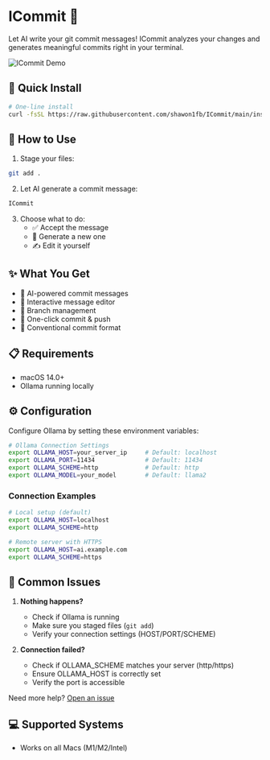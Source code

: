 # ICommit 🤖

Let AI write your git commit messages! ICommit analyzes your changes and generates meaningful commits right in your terminal.

![ICommit Demo](demo.gif)

## 🚀 Quick Install

```bash
# One-line install
curl -fsSL https://raw.githubusercontent.com/shawon1fb/ICommit/main/install.sh | bash
```

## 💫 How to Use

1. Stage your files:
```bash
git add .
```

2. Let AI generate a commit message:
```bash
ICommit
```

3. Choose what to do:
   - ✅ Accept the message
   - 🔄 Generate a new one
   - ✍️ Edit it yourself

## ✨ What You Get

- 🤖 AI-powered commit messages
- 🔄 Interactive message editor
- 🌳 Branch management
- 🚀 One-click commit & push
- 📝 Conventional commit format

## 📋 Requirements

- macOS 14.0+
- Ollama running locally

## ⚙️ Configuration

Configure Ollama by setting these environment variables:

```bash
# Ollama Connection Settings
export OLLAMA_HOST=your_server_ip     # Default: localhost
export OLLAMA_PORT=11434              # Default: 11434
export OLLAMA_SCHEME=http             # Default: http
export OLLAMA_MODEL=your_model        # Default: llama2
```

### Connection Examples

```bash
# Local setup (default)
export OLLAMA_HOST=localhost
export OLLAMA_SCHEME=http

# Remote server with HTTPS
export OLLAMA_HOST=ai.example.com
export OLLAMA_SCHEME=https
```

## 🤔 Common Issues

1. **Nothing happens?**
   - Check if Ollama is running
   - Make sure you staged files (`git add`)
   - Verify your connection settings (HOST/PORT/SCHEME)

2. **Connection failed?**
   - Check if OLLAMA_SCHEME matches your server (http/https)
   - Ensure OLLAMA_HOST is correctly set
   - Verify the port is accessible

Need more help? [Open an issue](https://github.com/shawon1fb/ICommit/issues)

## 💻 Supported Systems
- Works on all Macs (M1/M2/Intel)
